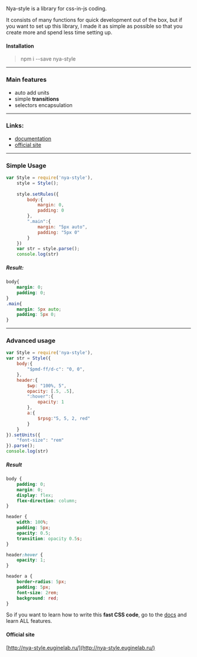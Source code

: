 Nya-style is a library for css-in-js coding. 

It consists of many functions for quick development out of the box, but if you want to set up this library, I made it as simple as possible so that you create more and spend less time setting up.

#### Installation
>npm i --save nya-style

------------

### Main features
-  auto add units
-  simple **transitions**
-  selectors encapsulation

------------

### Links:
- [documentation](http://nya-style.euginelab.ru/docs/)
- [official site](http://nya-style.euginelab.ru/)

------------


### Simple Usage
```javascript 
var Style = require('nya-style'),
	style = Style();
	
	style.setRules({
		body:{
			margin: 0,
			padding: 0
		},
		".main":{
			margin: "5px auto",
			padding: "5px 0"
		}
	})
	var str = style.parse();
	console.log(str)
```
##### Result:
```css
body{
	margin: 0;
	padding: 0;
}
.main{
	margin: 5px auto;
	padding: 5px 0;
}
```

---
### Advanced usage
```javascript
var Style = require('nya-style'),
var str = Style({
	body:{
		"$pmd-ff/d-c": "0, 0",
	},
	header:{
		$wp: "100%, 5",
		opacity: [.5, .5],
		":hover":{
			opacity: 1
		},
		a:{
			$rpsg:"5, 5, 2, red"
		}
	}
}).setUnits({
	"font-size": "rem"
}).parse();
console.log(str)
```
##### Result
```css
body {
	padding: 0;
	margin: 0;
	display: flex;
	flex-direction: column;
}

header {
	width: 100%;
	padding: 5px;
	opacity: 0.5;
	transition: opacity 0.5s;
}

header:hover {
	opacity: 1;
}

header a {
	border-radius: 5px;
	padding: 5px;
	font-size: 2rem;
	background: red;
}
```

So if you want to learn how to write this **fast CSS code**, go to the [docs](http://nya-style.euginelab.ru/docs/) and learn ALL features.


#### Official site
[http://nya-style.euginelab.ru/](http://nya-style.euginelab.ru/)
